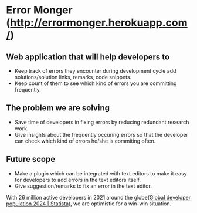 # Error Monger (http://errormonger.herokuapp.com/)

## Web application that will help developers to 

 - Keep track of errors they encounter during development cycle add solutions/solution links, remarks, code snippets.
 - Keep count of them to see which kind of errors you are committing frequently.
 

## The problem we are solving

 - Save time of developers in fixing errors by reducing redundant research work.
 - Give insights about the frequently occuring errors so that the developer can check which kind of errors he/she is commiting often.

## Future scope

 - Make a plugin which can be integrated with text editors to make it easy for developers to add errors in the text editors itself.
 - Give suggestion/remarks to fix an error in the text editor.

With 26 million active developers in 2021 around the globe[(Global developer population 2024 | Statista](https://www.statista.com/statistics/627312/worldwide-developer-population/)), we are optimistic for a win-win situation.
